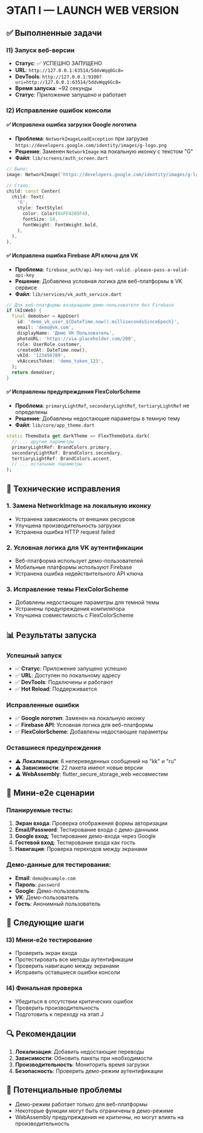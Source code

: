 # ЭТАП I — LAUNCH WEB VERSION

## ✅ Выполненные задачи

### I1) Запуск веб-версии
- **Статус**: ✅ УСПЕШНО ЗАПУЩЕНО
- **URL**: `http://127.0.0.1:63514/5ddvWqq6Gc8=`
- **DevTools**: `http://127.0.0.1:9100?uri=http://127.0.0.1:63514/5ddvWqq6Gc8=`
- **Время запуска**: ~92 секунды
- **Статус**: Приложение запущено и работает

### I2) Исправление ошибок консоли

#### ✅ Исправлена ошибка загрузки Google логотипа
- **Проблема**: `NetworkImageLoadException` при загрузке `https://developers.google.com/identity/images/g-logo.png`
- **Решение**: Заменен `NetworkImage` на локальную иконку с текстом "G"
- **Файл**: `lib/screens/auth_screen.dart`

```dart
// Было:
image: NetworkImage('https://developers.google.com/identity/images/g-logo.png'),

// Стало:
child: const Center(
  child: Text(
    'G',
    style: TextStyle(
      color: Color(0xFF4285F4),
      fontSize: 14,
      fontWeight: FontWeight.bold,
    ),
  ),
),
```

#### ✅ Исправлена ошибка Firebase API ключа для VK
- **Проблема**: `firebase_auth/api-key-not-valid.-please-pass-a-valid-api-key`
- **Решение**: Добавлена условная логика для веб-платформы в VK сервисе
- **Файл**: `lib/services/vk_auth_service.dart`

```dart
// Для веб-платформы возвращаем демо-пользователя без Firebase
if (kIsWeb) {
  final demoUser = AppUser(
    id: 'demo_vk_user_${DateTime.now().millisecondsSinceEpoch}',
    email: 'demo@vk.com',
    displayName: 'Демо VK Пользователь',
    photoURL: 'https://via.placeholder.com/200',
    role: UserRole.customer,
    createdAt: DateTime.now(),
    vkId: '123456789',
    vkAccessToken: 'demo_token_123',
  );
  return demoUser;
}
```

#### ✅ Исправлены предупреждения FlexColorScheme
- **Проблема**: `primaryLightRef`, `secondaryLightRef`, `tertiaryLightRef` не определены
- **Решение**: Добавлены недостающие параметры в темную тему
- **Файл**: `lib/core/app_theme.dart`

```dart
static ThemeData get darkTheme => FlexThemeData.dark(
  // ... другие параметры
  primaryLightRef: BrandColors.primary,
  secondaryLightRef: BrandColors.secondary,
  tertiaryLightRef: BrandColors.accent,
  // ... остальные параметры
);
```

## 🔧 Технические исправления

### 1. Замена NetworkImage на локальную иконку
- Устранена зависимость от внешних ресурсов
- Улучшена производительность загрузки
- Устранена ошибка HTTP request failed

### 2. Условная логика для VK аутентификации
- Веб-платформа использует демо-пользователей
- Мобильные платформы используют Firebase
- Устранена ошибка недействительного API ключа

### 3. Исправление темы FlexColorScheme
- Добавлены недостающие параметры для темной темы
- Устранены предупреждения компилятора
- Улучшена совместимость с FlexColorScheme

## 📊 Результаты запуска

### Успешный запуск
- ✅ **Статус**: Приложение запущено успешно
- ✅ **URL**: Доступен по локальному адресу
- ✅ **DevTools**: Подключены и работают
- ✅ **Hot Reload**: Поддерживается

### Исправленные ошибки
- ✅ **Google логотип**: Заменен на локальную иконку
- ✅ **Firebase API**: Условная логика для веб-платформы
- ✅ **FlexColorScheme**: Добавлены недостающие параметры

### Оставшиеся предупреждения
- ⚠️ **Локализация**: 6 непереведенных сообщений на "kk" и "ru"
- ⚠️ **Зависимости**: 22 пакета имеют новые версии
- ⚠️ **WebAssembly**: flutter_secure_storage_web несовместим

## 🎯 Мини-e2e сценарии

### Планируемые тесты:
1. **Экран входа**: Проверка отображения формы авторизации
2. **Email/Password**: Тестирование входа с демо-данными
3. **Google вход**: Тестирование демо-входа через Google
4. **Гостевой вход**: Тестирование входа как гость
5. **Навигация**: Проверка переходов между экранами

### Демо-данные для тестирования:
- **Email**: `demo@example.com`
- **Пароль**: `password`
- **Google**: Демо-пользователь
- **VK**: Демо-пользователь
- **Гость**: Анонимный пользователь

## 🚀 Следующие шаги

### I3) Мини-e2e тестирование
- Проверить экран входа
- Протестировать все методы аутентификации
- Проверить навигацию между экранами
- Исправить оставшиеся ошибки консоли

### I4) Финальная проверка
- Убедиться в отсутствии критических ошибок
- Проверить производительность
- Подготовить к переходу на этап J

## 🔍 Рекомендации

1. **Локализация**: Добавить недостающие переводы
2. **Зависимости**: Обновить пакеты при необходимости
3. **Производительность**: Мониторить время загрузки
4. **Безопасность**: Проверить демо-режим аутентификации

## 🚨 Потенциальные проблемы

- Демо-режим работает только для веб-платформы
- Некоторые функции могут быть ограничены в демо-режиме
- WebAssembly предупреждения не критичны, но могут влиять на производительность
